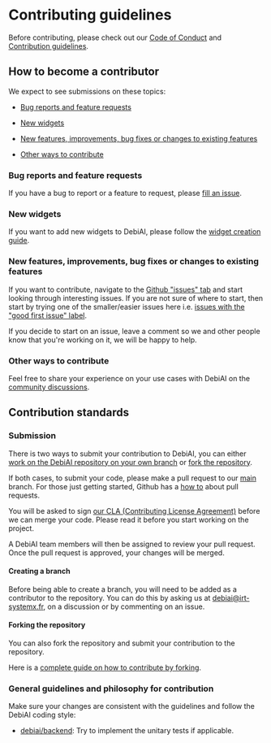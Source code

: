 # Contributing guidelines

Before contributing, please check out our [Code of Conduct](CODE_OF_CONDUCT.md) and [Contribution guidelines](CONTRIBUTING.md).

## How to become a contributor

We expect to see submissions on these topics:
- [Bug reports and feature requests](#bug-reports-and-feature-requests)

- [New widgets](#new-widgets)

- [New features, improvements, bug fixes or changes to existing features](#new-features-improvements-bug-fixes-or-changes-to-existing-features)

- [Other ways to contribute](#other-ways-to-contribute)

### Bug reports and feature requests

If you have a bug to report or a feature to request, please [fill an issue](https://github.com/debiai/debiai/issues/new).

### New widgets

If you want to add new widgets to DebiAI, please follow the [widget creation guide](./frontend/doc/new-widgets/Adding-new-widgets.md).

### New features, improvements, bug fixes or changes to existing features

If you want to contribute, navigate to the [Github "issues" tab](https://github.com/debiai/debiai/issues) and start looking through interesting issues. If you are not sure of where to start, then start by trying one of the smaller/easier issues here i.e. [issues with the "good first issue" label](https://github.com/debiai/debiai/labels/good%20first%20issue).

If you decide to start on an issue, leave a comment so we and other people know that you're working on it, we will be happy to help.

### Other ways to contribute

Feel free to share your experience on your use cases with DebiAI on the [community discussions](https://github.com/debiai/debiai/discussions/categories/show-and-tell).

## Contribution standards

### Submission

There is two ways to submit your contribution to DebiAI, you can either [work on the DebiAI repository on your own branch](#creating-a-branch) or [fork the repository](#forking-the-repository).

If both cases, to submit your code, please make a pull request to our [main](https://github.com/debiai/debiai/tree/main) branch. For those just getting started, Github has a [how to](https://help.github.com/articles/using-pull-requests/) about pull requests.

You will be asked to sign [our CLA (Contributing License Agreement)](https://gist.github.com/Tomansion/b92a659d316aecaeae918da1c3304b8f) before we can merge your code. Please read it before you start working on the project.

A DebiAI team members will then be assigned to review your pull request. Once the pull request is approved, your changes will be merged.

#### Creating a branch

Before being able to create a branch, you will need to be added as a contributor to the repository. You can do this by asking us at debiai@irt-systemx.fr, on a discussion or by commenting on an issue.

#### Forking the repository

You can also fork the repository and submit your contribution to the repository.

Here is a [complete guide on how to contribute by forking](https://sqldbawithabeard.com/2019/11/29/how-to-fork-a-github-repository-and-contribute-to-an-open-source-project/).

### General guidelines and philosophy for contribution

Make sure your changes are consistent with the guidelines and follow the
DebiAI coding style:

<!-- *   [debiai/frontend](https://github.com/debiai/debiai/tree/main/frontend): no specific coding style defined at the moment. -->
*   [debiai/backend](https://github.com/debiai/debiai/tree/main/backend): Try to implement the unitary tests if applicable.
